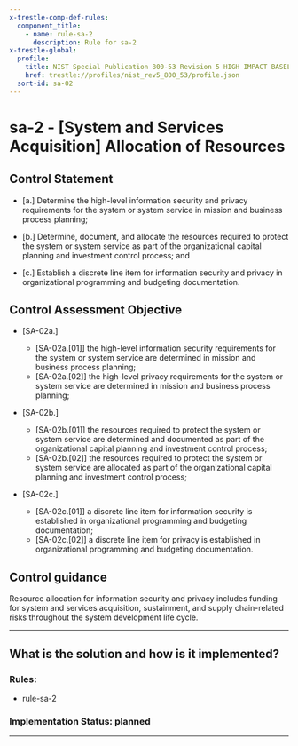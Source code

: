 ```yaml
---
x-trestle-comp-def-rules:
  component_title:
    - name: rule-sa-2
      description: Rule for sa-2
x-trestle-global:
  profile:
    title: NIST Special Publication 800-53 Revision 5 HIGH IMPACT BASELINE
    href: trestle://profiles/nist_rev5_800_53/profile.json
  sort-id: sa-02
---
```


# sa-2 - \[System and Services Acquisition\] Allocation of Resources

## Control Statement

- \[a.\] Determine the high-level information security and privacy requirements for the system or system service in mission and business process planning;

- \[b.\] Determine, document, and allocate the resources required to protect the system or system service as part of the organizational capital planning and investment control process; and

- \[c.\] Establish a discrete line item for information security and privacy in organizational programming and budgeting documentation.

## Control Assessment Objective

- \[SA-02a.\]

  - \[SA-02a.[01]\] the high-level information security requirements for the system or system service are determined in mission and business process planning;
  - \[SA-02a.[02]\] the high-level privacy requirements for the system or system service are determined in mission and business process planning;

- \[SA-02b.\]

  - \[SA-02b.[01]\] the resources required to protect the system or system service are determined and documented as part of the organizational capital planning and investment control process;
  - \[SA-02b.[02]\] the resources required to protect the system or system service are allocated as part of the organizational capital planning and investment control process;

- \[SA-02c.\]

  - \[SA-02c.[01]\] a discrete line item for information security is established in organizational programming and budgeting documentation;
  - \[SA-02c.[02]\] a discrete line item for privacy is established in organizational programming and budgeting documentation.

## Control guidance

Resource allocation for information security and privacy includes funding for system and services acquisition, sustainment, and supply chain-related risks throughout the system development life cycle.

______________________________________________________________________

## What is the solution and how is it implemented?

<!-- For implementation status enter one of: implemented, partial, planned, alternative, not-applicable -->

<!-- Note that the list of rules under ### Rules: is read-only and changes will not be captured after assembly to JSON -->

<!-- Add control implementation description here for control: sa-2 -->

### Rules:

  - rule-sa-2

### Implementation Status: planned

______________________________________________________________________
